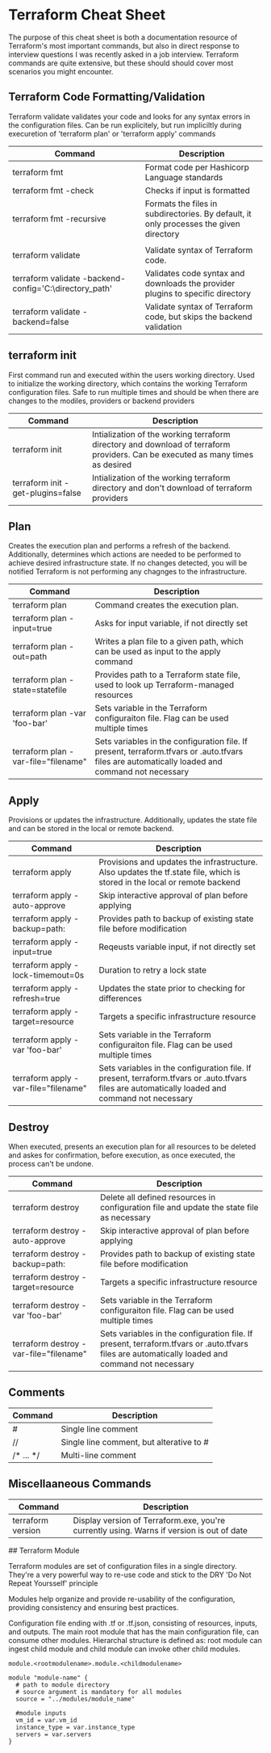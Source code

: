 # Terraform Cheat Sheet
<p>The purpose of this cheat sheet is both a documentation resource of Terraform's most important commands, but also in direct response to interview questions I was recently asked in a job interview.  Terraform commands are quite extensive, but these should should cover most scenarios you might encounter.</p>

## Terraform Code Formatting/Validation
<p>Terraform validate validates your code and looks for any syntax errors in the configuration files.  Can be run explicitely, but run impliciltly during execuretion of 'terraform plan' or 'terraform apply' commands</p>

| Command     | Description |
| ----------- | ----------- |
| terraform fmt|Format code per Hashicorp Language standards|
| terraform fmt -check|Checks if input is formatted|
| terraform fmt -recursive|Formats the files in subdirectories.  By default, it only processes the given directory|
| ||
| terraform validate|Validate syntax of Terraform code.|
| terraform validate -backend-config='C:\directory_path'|Validates code syntax and downloads the provider plugins to specific directory|
| terraform validate -backend=false|Validate syntax of Terraform code, but skips the backend validation|

## terraform init
<p>First command run and executed within the users working directory.  Used to initialize the working directory, which contains the working Terraform configuration files.  Safe to run multiple times and should be when there are changes to the modiles, providers or backend providers</p>

| Command     | Description |
| ----------- | ----------- |
| terraform init|Intialization of the working terraform directory and download of terraform providers.  Can be executed as many times as desired|
| terraform init -get-plugins=false|Intialization of the working terraform directory and don't download of terraform providers|

## Plan
<p>Creates the execution plan and performs a refresh of the backend.  Additionally, determines which actions are needed to be performed to achieve desired infrastructure state.  If no changes detected, you will be notified Terraform is not performing any chagnges to the infrastructure.</p>

| Command     | Description |
| ----------- | ----------- |
| terraform plan|Command creates the execution plan.|
| terraform plan -input=true|Asks for input variable, if not directly set|
| terraform plan -out=path|Writes a plan file to a given path, which can be used as input to the apply command|
| terraform plan -state=statefile|Provides path to a Terraform state file, used to look up Terraform-managed resources|
| terraform plan -var 'foo-bar'|Sets variable in the Terraform configuraiton file.  Flag can be used multiple times|
| terraform plan -var-file="filename"|Sets variables in the configuration file.  If present, terraform.tfvars or .auto.tfvars files are automatically loaded and command not necessary|

## Apply
<p>Provisions or updates the infrastructure.  Additionally, updates the state file and can be stored in the local or remote backend.</p>

| Command     | Description |
| ----------- | ----------- |
| terraform apply|Provisions and updates the infrastructure.  Also updates the tf.state file, which is stored in the local or remote backend|
| terraform apply -auto-approve|Skip interactive approval of plan before applying|
| terraform apply -backup=path:|Provides path to backup of existing state file before modification|
| terraform apply -input=true|Reqeusts variable input, if not directly set|
| terraform apply -lock-timemout=0s|Duration to retry a lock state|
| terraform apply -refresh=true|Updates the state prior to checking for differences|
| terraform apply -target=resource|Targets a specific infrastructure resource|
| terraform apply -var 'foo-bar'|Sets variable in the Terraform configuraiton file.  Flag can be used multiple times|
| terraform apply -var-file="filename"|Sets variables in the configuration file.  If present, terraform.tfvars or .auto.tfvars files are automatically loaded and command not necessary|

## Destroy
<p>When executed, presents an execution plan for all resources to be deleted and askes for confirmation, before execution, as once executed, the process can't be undone.</p>

| Command     | Description |
| ----------- | ----------- |
| terraform destroy|Delete all defined resources in configuration file and update the state file as necessary|
| terraform destroy -auto-approve|Skip interactive approval of plan before applying|
| terraform destroy -backup=path:|Provides path to backup of existing state file before modification|
| terraform destroy -target=resource|Targets a specific infrastructure resource|
| terraform destroy -var 'foo-bar'|Sets variable in the Terraform configuraiton file.  Flag can be used multiple times|
| terraform destroy -var-file="filename"|Sets variables in the configuration file.  If present, terraform.tfvars or .auto.tfvars files are automatically loaded and command not necessary|

## Comments

| Command     | Description |
| ----------- | ----------- |
|#|Single line comment|
|//|Single line comment, but alterative to #|
|/* ... */| Multi-line comment|

## Miscellaaneous Commands
| Command     | Description |
| ----------- | ----------- |
| terraform version|Display version of Terraform.exe, you're currently using.  Warns if version is out of date|

<p></p>
<p></p>
## Terraform Module
<p>Terraform modules are set of configuration files in a single directory.  They're a very powerful way to re-use code and stick to the DRY 'Do Not Repeat Yoursself' principle</p>
<p>Modules help organize and provide re-usability of the configuration, providing consistency and ensuring best practices.</p>  
<p>Configuration file ending with .tf or .tf.json, consisting of resources, inputs, and outputs.  The main root module that has the main configuration file, can consume other modules.  Hierarchal structure is defined as: root module can ingest child module and child module can invoke other child modules.</p>

```
module.<rootmodulename>.module.<childmodulename>
```

```
module "module-name" {
  # path to module directory
  # source argument is mandatory for all modules
  source = "../modules/module_name"

  #module inputs
  vm_id = var.vm_id
  instance_type = var.instance_type
  servers = var.servers
}
```
